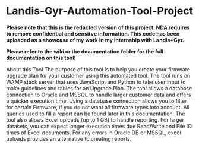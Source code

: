 # Landis-Gyr-Automation-Tool-Project
**Please note that this is the redacted version of this project. NDA requires to remove confidential and sensitve information. This code has been uploaded as a showcase of my work in my internship with Landis+Gyr.**

**Please refer to the wiki or the documentation folder for the full documentation on this tool!**

About this Tool
The purpose of this tool is to help you create your firmware upgrade plan for your customer using this automated tool. The tool runs on WAMP stack server that uses JavaScript and Python to take user input to make guidelines and tables for an Upgrade Plan.
The tool allows a database connection to Oracle and MSSQL to handle larger customer data and offers a quicker execution time. Using a database connection allows you to filter for certain Firmware, if you do not want all firmware types into account. All queries used to fill a report can be found later in this documentation. 
The tool also allows Excel uploads (up to 1 GB) to handle reporting. For larger datasets, you can expect longer execution times due Read/Write and File IO times of Excel documents. For any errors in Oracle DB or MSSQL, excel uploads provides an alternative to creating reports.



